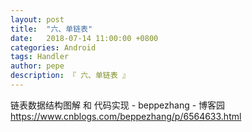 ```yaml
---
layout: post
title:  "六、单链表"
date:   2018-07-14 11:00:00 +0800
categories: Android
tags: Handler
author: pepe
description: 『 六、单链表 』
---
```



链表数据结构图解 和 代码实现 - beppezhang - 博客园
https://www.cnblogs.com/beppezhang/p/6564633.html

